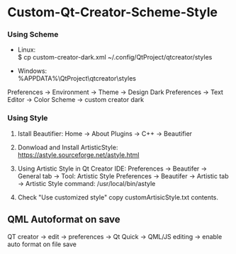# Custom-Qt-Creator-Scheme-Style

### Using Scheme

- Linux: </br>
$ cp custom-creator-dark.xml ~/.config/QtProject/qtcreator/styles

- Windows: </br>
%APPDATA%\QtProject\qtcreator\styles

Preferences -> Environment -> Theme -> Design Dark
Preferences -> Text Editor -> Color Scheme -> custom creator dark

### Using Style

1. Istall Beautifier: Home -> About Plugins -> C++ -> Beautifier

2. Donwload and Install ArtisticStyle: <https://astyle.sourceforge.net/astyle.html>

3. Using Artistic Style in Qt Creator IDE:
  Preferences -> Beautifer -> General tab -> Tool: Artistic Style
  Preferences -> Beautifer -> Artistic tab -> Artistic Style command: /usr/local/bin/astyle
  
4. Check "Use customized style"
  copy customArtisicStyle.txt contents.
  
## QML Autoformat on save

 QT creator -> edit -> preferences -> Qt Quick -> QML/JS editing -> enable auto format on file save
